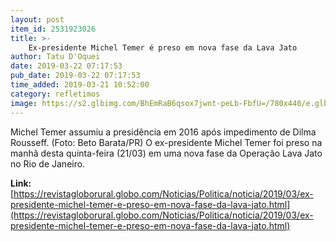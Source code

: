 ```yaml
---
layout: post
item_id: 2531923026
title: >-
    Ex-presidente Michel Temer é preso em nova fase da Lava Jato
author: Tatu D'Oquei
date: 2019-03-22 07:17:53
pub_date: 2019-03-22 07:17:53
time_added: 2019-03-21 10:52:00
category: refletimos
image: https://s2.glbimg.com/BhEmRaB6qsox7jwnt-peLb-FbfU=/780x440/e.glbimg.com/og/ed/f/original/2016/11/09/temer_beto_barata_pr.jpg
---
```


Michel Temer assumiu a presidência em 2016 após impedimento de Dilma Rousseff. (Foto: Beto Barata/PR) O ex-presidente Michel Temer foi preso na manhã desta quinta-feira (21/03) em uma nova fase da Operação Lava Jato no Rio de Janeiro.

**Link:** [https://revistagloborural.globo.com/Noticias/Politica/noticia/2019/03/ex-presidente-michel-temer-e-preso-em-nova-fase-da-lava-jato.html](https://revistagloborural.globo.com/Noticias/Politica/noticia/2019/03/ex-presidente-michel-temer-e-preso-em-nova-fase-da-lava-jato.html)


